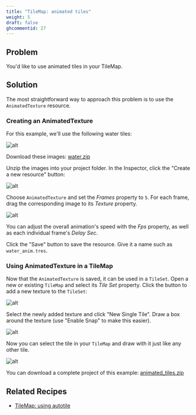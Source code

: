 ```yaml
---
title: "TileMap: animated tiles"
weight: 5
draft: false
ghcommentid: 27
---
```


## Problem

You'd like to use animated tiles in your TileMap.

## Solution

The most straightforward way to approach this problem is to use the `AnimatedTexture` resource.

### Creating an AnimatedTexture

For this example, we'll use the following water tiles:

![alt](/godot_recipes/img/anim_tiles.png)

Download these images: [water.zip](/godot_recipes/files/water_tiles.zip)

Unzip the images into your project folder.
In the Inspector, click the "Create a new resource" button:

![alt](/godot_recipes/img/create_new_resource.png)

Choose `AnimatedTexture` and set the _Frames_ property to `5`. For each frame, drag the corresponding image to its _Texture_ property.

![alt](/godot_recipes/img/anim_texture_add.png)

You can adjust the overall animation's speed with the _Fps_ property, as well as each individual frame's _Delay Sec_.

Click the "Save" button to save the resource. Give it a name such as `water_anim.tres`.

### Using AnimatedTexture in a TileMap

Now that the `AnimatedTexture` is saved, it can be used in a `TileSet`. Open a new or existing `TileMap` and select its _Tile Set_ property. Click the button to add a new texture to the `TileSet`:

![alt](/godot_recipes/img/anim_tile_add.png)

Select the newly added texture and click "New Single Tile". Draw a box around the texture (use "Enable Snap" to make this easier).

![alt](/godot_recipes/img/anim_tile_select.png)

Now you can select the tile in your `TileMap` and draw with it just like any other tile.

![alt](/godot_recipes/img/anim_tile_draw.gif)

You can download a complete project of this example: [animated_tiles.zip](/godot_recipes/files/animated_tiles.zip)

## Related Recipes

- [TileMap: using autotile](http://kidscancode.org/godot_recipes/autotile_intro)